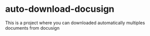 # auto-download-docusign
This is a project where you can downloaded automatically multiples documents from docusign
